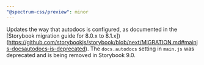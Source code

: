 ```yaml
---
"@spectrum-css/preview": minor
---
```


Updates the way that autodocs is configured, as documented in the [Storybook migration guide
for 8.0.x to 8.1.x])(https://github.com/storybookjs/storybook/blob/next/MIGRATION.md#mainjs-docsautodocs-is-deprecated).
The `docs.autodocs` setting in `main.js` was deprecated and is being removed in Storybook 9.0.
